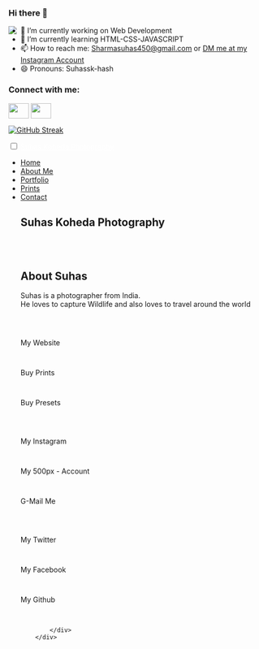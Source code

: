 ### Hi there 👋

<img src='https://i.ibb.co/jkgyTH5/image.png' style="float:left;">


- 🔭 I’m currently working on Web Development
- 🌱 I’m currently learning HTML-CSS-JAVASCRIPT
- 📫 How to reach me: Sharmasuhas450@gmail.com or <a class="active" href="https://www.instagram.com/telangana_pixelator/">DM me at my Instagram Account</a></li>
- 😄 Pronouns: Suhassk-hash
<h3 align="left">Connect with me:</h3>
<p align="left">

<a href="https://www.instagram.com/telangana_pixelator/" target="_blank"><img align="center" src="https://cdn.jsdelivr.net/npm/simple-icons@3.0.1/icons/instagram.svg" alt="" height="30" width="40" /></a>
  <a href="https://github.com/suhassk-hash" target="_blank"><img align="center" src="https://cdn.jsdelivr.net/npm/simple-icons@3.0.1/icons/github.svg" alt="" height="30" width="40" /></a>

</p>

[![GitHub Streak](http://github-readme-streak-stats.herokuapp.com?user=suhassk-hash&theme=dark&hide_border=true&date_format=M%20j%5B%2C%20Y%5D)](https://git.io/streak-stats)
[](https://img.shields.io/badge/<WORD_ON_LEFT>-<WORD_ON_RIGHT>-informational?style=flat&logo=<LOGO_NAME>&logoColor=white&color=2bbc8a)





  <body  class="Bodyc"><Body oncontextmenu="return false" onselectstart="return false" ondragstart="return false"></Body>
    <nav>
      <input type="checkbox" id="check">
      <label for="check" class="checkbtn">
        <i class="fas fa-bars"></i>
      </label>
      <label class="logo"> <a href="https://suhassk-hash.github.io/Suhas-Koheda-Photography/index.html" style="color: white;">Suhas Koheda Photography</a> </label>
      <ul>
        <li><a class="active" href="https://suhassk-hash.github.io/Suhas-Koheda-Photography/index.html">Home</a></li>   
        <li><a class="active" href="https://suhassk-hash.github.io/Suhas-Koheda-Photography/index2.html">About Me</a></li>   
        <li><a class="active" href="https://suhassk-hash.github.io/Suhas-Koheda-Photography/index3.html">Portfolio</a></li>
        <li><a class="active" href="https://suhassk-hash.github.io/Suhas-Koheda-Photography/index4.html">Prints</a></li>
        <li><a class="active" href="https://suhassk-hash.github.io/Suhas-Koheda-Photography/index5.html">Contact</a></li>
        <html lang="en">
<head>
    <meta charset="UTF-8">
    <meta http-equiv="X-UA-Compatible" content="IE=edge">
    <meta name="viewport" content="width=device-width, initial-scale=1.0">
    <title > Suhas Koheda Photography Landing Page </title>
    <link rel="preconnect" href="https://fonts.googleapis.com">
    <link rel="preconnect" href="https://fonts.gstatic.com" crossorigin>
    <link href="https://fonts.googleapis.com/css2?family=Kalam&display=swap" rel="stylesheet">
    <link rel="stylesheet" href="./style.css">
    <link rel="apple-touch-icon" sizes="180x180" href="./Icons/apple-touch-icon.png">
    <link rel="icon" type="image/png" sizes="32x32" href="./Icons/favicon-32x32.png">
    <link rel="icon" type="image/png" sizes="16x16" href="./Icons/favicon-16x16.png">
    <link rel="manifest" href="/site.webmanifest">
</head>
<body>
    <h2 class="header-text">Suhas Koheda Photography</h2>
    <br>
    <div >
        <div class="column">
          <img src="./profilephoto.jpg" alt="">
        </div> <br>
        <div class="column">
            <div>
                <h1 class="Main-Page-Headings">About Suhas</h1>
                <p class="Main-Page-Paragraphs">Suhas is a photographer from India. <br>He loves to capture Wildlife and also loves to travel around the world </p>
              </div> 
              <br>
              <div class="Social-Icons">
                <li><a class="active" href="https://bit.ly/skp-website" target="_blank"><img src="./Web-Icons/icons8-website-30.png" class="Nav-Icon" alt=""></a><p>My Website</p> </li>
                <li><a class="active" href="https://bit.ly/skp-prints" target="_blank"><img src="./Web-Icons/icons8-print-30.png" class="Nav-Icon" alt=""></a><p>Buy Prints</p> </li>
                <li><a class="active" href="https://bit.ly/skp-presets" target="_blank"><img src="./Web-Icons/icons8-dng-48.png" class="Nav-Icon" alt=""></a><p>Buy Presets</p> </li><br>
                <li><a class="active" href="https://bit.ly/skp-instagram" target="_blank"><img src="./Web-Icons/icons8-instagram.gif"  class="Nav-Icon" alt=""></a><p>My Instagram</p> </li>
                <li><a class="active" href="https://bit.ly/skp-500px" target="_blank"><img src="./Web-Icons/icons8-500px-32.png"  class="Nav-Icon" alt=""></a><p>My 500px - Account</p> </li>
                <li><a class="active" href="https://bit.ly/skp-mail"target="_blank"><img src="./Web-Icons/icons8-mail-24.png" class="Nav-Icon" alt=""></a> <p>G-Mail Me</p></li><br>
                <li><a class="active" href="#"target="_blank"><img src="./Web-Icons/icons8-twitter (1).gif" class="Nav-Icon" alt=""></a><p>My Twitter</p> </li>
                <li><a class="active" href="#"target="_blank"><img src="./Web-Icons/icons8-facebook-80.png" class="Nav-Icon" alt=""></a> <p>My Facebook</p></li>
                <li><a class="active" href="https://bit.ly/skp-github" target="_blank"><img src="./Web-Icons/icons8-github.gif" class="Nav-Icon" alt=""></a><p>My Github</p> </li><br>
               
            </div>
        </div>
</div>
</body>
</html>
        
